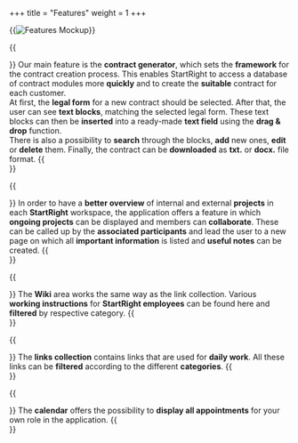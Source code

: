 +++
title = "Features"
weight = 1
+++

{{<image src="mockup_features.png" alt="Features Mockup" >}}

{{<section title="Contract generator">}}
Our main feature is the **contract generator**, which sets the **framework** for the contract creation process. 
This enables StartRight to access a database of contract modules more **quickly** and to create the **suitable** contract for each customer.\
At first, the **legal form** for a new contract should be selected. 
After that, the user can see **text blocks**, matching the selected legal form. 
These text blocks can then be **inserted** into a ready-made **text field** using the **drag & drop** function. \
There is also a possibility to **search** through the blocks, **add** new ones, **edit** or **delete** them. 
Finally, the contract can be **downloaded** as **txt.** or **docx.** file format.
{{</section>}}

{{<section title="Project overview">}}
In order to have a **better overview** of internal and external **projects** in each **StartRight** workspace, 
the application offers a feature in which **ongoing projects** can be displayed and members can **collaborate**.
These can be called up by the **associated participants** and lead the user to a new page on which all **important information** is listed and **useful notes** can be created.
{{</section>}}

{{<section title="Wiki">}}
The **Wiki** area works the same way as the link collection.
Various **working instructions** for **StartRight employees** can be found here and **filtered** by respective category.
{{</section>}}

{{<section title="Links Collection">}}
The **links collection** contains links that are used for **daily work**. 
All these links can be **filtered** according to the different **categories**.
{{</section>}}

{{<section title="Calendar">}}
The **calendar** offers the possibility to **display all appointments** for your own role in the application.
{{</section>}}